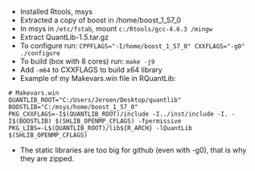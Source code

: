 - Installed Rtools, msys
- Extracted a copy of boost in /home/boost_1_57_0
- In msys in `/etc/fstab`, mount `c:/Rtools/gcc-4.6.3 /mingw`
- Extract QuantLib-1.5.tar.gz
- To configure run: `CPPFLAGS="-I/home/boost_1_57_0" CXXFLAGS="-g0" ./configure`
- To build (box with 8 cores) run: `make -j9`
- Add `-m64` to CXXFLAGS to build x64 library
- Example of my Makevars.win file in RQuantLib:

```Make
# Makevars.win 
QUANTLIB_ROOT="C:/Users/Jeroen/Desktop/quantlib"
BOOSTLIB="C:/msys/home/boost_1_57_0"
PKG_CXXFLAGS=-I$(QUANTLIB_ROOT)/include -I../inst/include -I. -I$(BOOSTLIB) $(SHLIB_OPENMP_CFLAGS) -fpermissive 
PKG_LIBS=-L$(QUANTLIB_ROOT)/lib${R_ARCH} -lQuantLib $(SHLIB_OPENMP_CFLAGS) 
```

- The static libraries are too big for github (even with -g0), that is why they are zipped.
